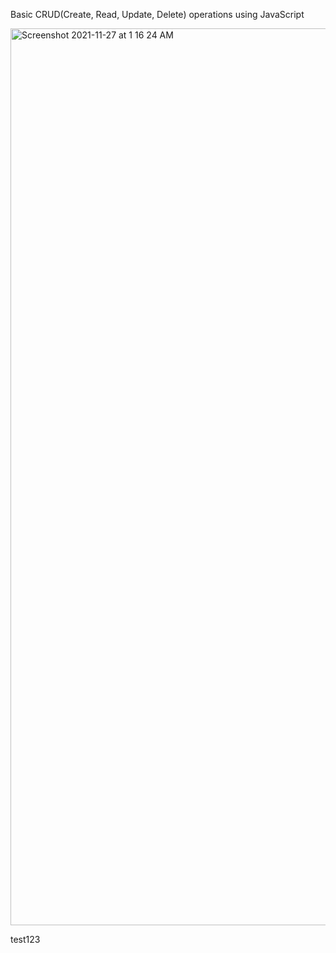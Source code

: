 Basic CRUD(Create, Read, Update, Delete) operations using JavaScript

<img width="1435" alt="Screenshot 2021-11-27 at 1 16 24 AM" src="https://user-images.githubusercontent.com/43381712/143626101-9cee03a8-6257-4af8-b6c8-06cea43a3874.png">


test123
